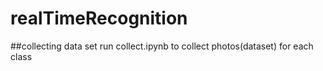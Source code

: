 # realTimeRecognition
##collecting data set
run collect.ipynb to collect photos(dataset) for each class

